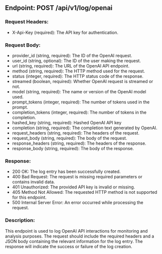 ## Endpoint: POST /api/v1/log/openai

### Request Headers:

- X-Api-Key (required): The API key for authentication.

### Request Body:

- provider_id (string, required): The ID of the OpenAI request.
- user_id (string, optional): The ID of the user making the request.
- url (string, required): The URL of the OpenAI API endpoint.
- method (string, required): The HTTP method used for the request.
- status (integer, required): The HTTP status code of the response.
- streamed (boolean, required): Whether OpenAI request is streamed or not.
- model (string, required): The name or version of the OpenAI model used.
- prompt_tokens (integer, required): The number of tokens used in the prompt.
- completion_tokens (integer, required): The number of tokens in the completion.
- hashed_key (string, required): Hashed OpenAI API key
- completion (string, required): The completion text generated by OpenAI.
- request_headers (string, required): The headers of the request.
- request_body (string, required): The body of the request.
- response_headers (string, required): The headers of the response.
- response_body (string, required): The body of the response.

### Response:

- 200 OK: The log entry has been successfully created.
- 400 Bad Request: The request is missing required parameters or contains invalid data.
- 401 Unauthorized: The provided API key is invalid or missing.
- 405 Method Not Allowed: The requested HTTP method is not supported for this endpoint.
- 500 Internal Server Error: An error occurred while processing the request.

### Description:

This endpoint is used to log OpenAI API interactions for monitoring and analysis purposes. The request should include the required headers and a JSON body containing the relevant information for the log entry. The response will indicate the success or failure of the log creation.
